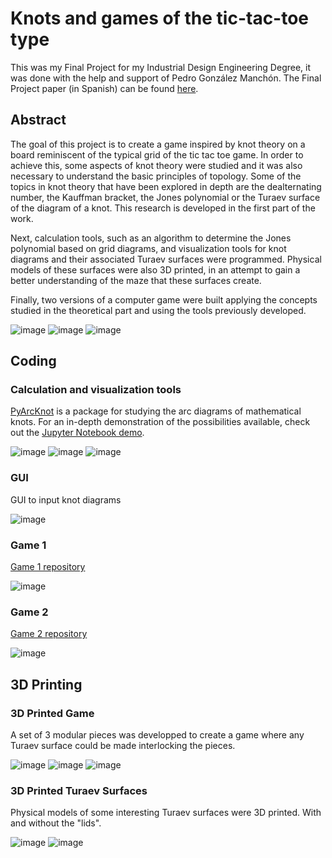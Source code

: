 Knots and games of the tic-tac-toe type
===

This was my Final Project for my Industrial Design Engineering Degree, it was done with the help and support of Pedro González Manchón.
The Final Project paper (in Spanish) can be found [here](https://oa.upm.es/77063/).

## Abstract

The goal of this project is to create a game inspired by knot theory on a board reminiscent of the typical grid of the tic tac toe game. In order to achieve this, some aspects of knot theory were studied and it was also necessary to understand the basic principles of topology. Some of the topics in knot theory that have been explored in depth are the dealternating number, the Kauffman bracket, the Jones polynomial or the Turaev surface of the diagram of a knot. This research is developed in the first part of the work.

Next, calculation tools, such as an algorithm to determine the Jones polynomial based on grid diagrams, and visualization tools for knot diagrams and their associated Turaev surfaces were programmed. Physical models of these surfaces were also 3D printed, in an attempt to gain a better understanding of the maze that these surfaces create.

Finally, two versions of a computer game were built applying the concepts studied in the theoretical part and using the tools previously developed.

![image](https://github.com/inigorrix/knots_final_project/blob/main/docs/64arc.png)
![image](https://github.com/inigorrix/knots_final_project/blob/main/docs/cob64.png)
![image](https://github.com/inigorrix/knots_final_project/blob/main/docs/sup64.jpg)


## Coding

### Calculation and visualization tools

[PyArcKnot](https://github.com/inigorrix/pyarcknot) is a package for studying the arc diagrams of mathematical knots.
For an in-depth demonstration of the possibilities available, check out the [Jupyter Notebook demo](https://github.com/inigorrix/pyarcknot_demo/blob/main/pyarcknot_demo.ipynb).

![image](https://github.com/inigorrix/knots_final_project/blob/main/docs/t_54_sad.png)
![image](https://github.com/inigorrix/knots_final_project/blob/main/docs/t_54_arc.png)
![image](https://github.com/inigorrix/knots_final_project/blob/main/docs/t_54_sbd.png)

### GUI

GUI to input knot diagrams

![image](https://github.com/inigorrix/knots_final_project/blob/main/docs/gui.png)

### Game 1

[Game 1 repository](https://github.com/inigorrix/knot_game1)

![image](https://github.com/inigorrix/knots_final_project/blob/main/docs/game1.png)

### Game 2

[Game 2 repository](https://github.com/inigorrix/knot_game2)

![image](https://github.com/inigorrix/knots_final_project/blob/main/docs/game2.png)


## 3D Printing

### 3D Printed Game

A set of 3 modular pieces was developped to create a game where any Turaev surface could be made interlocking the pieces.

![image](https://github.com/inigorrix/knots_final_project/blob/main/docs/knot.png)
![image](https://github.com/inigorrix/knots_final_project/blob/main/docs/knot3d.jpg)
![image](https://github.com/inigorrix/knots_final_project/blob/main/docs/saddle_piece.jpg)

### 3D Printed Turaev Surfaces

Physical models of some interesting Turaev surfaces were 3D printed.
With and without the "lids".

![image](https://github.com/inigorrix/knots_final_project/blob/main/docs/cob26b.jpg)
![image](https://github.com/inigorrix/knots_final_project/blob/main/docs/sup26b.jpg)


